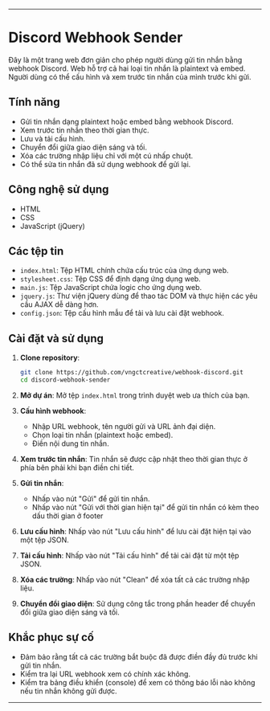
---

# Discord Webhook Sender

Đây là một trang web đơn giản cho phép người dùng gửi tin nhắn bằng webhook Discord. Web hỗ trợ cả hai loại tin nhắn là plaintext và embed. Người dùng có thể cấu hình và xem trước tin nhắn của mình trước khi gửi.

## Tính năng

- Gửi tin nhắn dạng plaintext hoặc embed bằng webhook Discord.
- Xem trước tin nhắn theo thời gian thực.
- Lưu và tải cấu hình.
- Chuyển đổi giữa giao diện sáng và tối.
- Xóa các trường nhập liệu chỉ với một cú nhấp chuột.
- Có thể sửa tin nhắn đã sử dụng webhook để gửi lại.

## Công nghệ sử dụng

- HTML
- CSS
- JavaScript (jQuery)

## Các tệp tin

- `index.html`: Tệp HTML chính chứa cấu trúc của ứng dụng web.
- `stylesheet.css`: Tệp CSS để định dạng ứng dụng web.
- `main.js`: Tệp JavaScript chứa logic cho ứng dụng web.
- `jquery.js`: Thư viện jQuery dùng để thao tác DOM và thực hiện các yêu cầu AJAX dễ dàng hơn.
- `config.json`: Tệp cấu hình mẫu để tải và lưu cài đặt webhook.

## Cài đặt và sử dụng

1. **Clone repository**:
   ```bash
   git clone https://github.com/vngctcreative/webhook-discord.git
   cd discord-webhook-sender
   ```

2. **Mở dự án**:
   Mở tệp `index.html` trong trình duyệt web ưa thích của bạn.

3. **Cấu hình webhook**:
   - Nhập URL webhook, tên người gửi và URL ảnh đại diện.
   - Chọn loại tin nhắn (plaintext hoặc embed).
   - Điền nội dung tin nhắn.

4. **Xem trước tin nhắn**:
   Tin nhắn sẽ được cập nhật theo thời gian thực ở phía bên phải khi bạn điền chi tiết.

5. **Gửi tin nhắn**:
   - Nhấp vào nút "Gửi" để gửi tin nhắn.
   - Nhấp vào nút "Gửi với thời gian hiện tại" để gửi tin nhắn có kèm theo dấu thời gian ở footer

6. **Lưu cấu hình**:
   Nhấp vào nút "Lưu cấu hình" để lưu cài đặt hiện tại vào một tệp JSON.

7. **Tải cấu hình**:
   Nhấp vào nút "Tải cấu hình" để tải cài đặt từ một tệp JSON.

8. **Xóa các trường**:
   Nhấp vào nút "Clean" để xóa tất cả các trường nhập liệu.

9. **Chuyển đổi giao diện**:
   Sử dụng công tắc trong phần header để chuyển đổi giữa giao diện sáng và tối.

## Khắc phục sự cố

- Đảm bảo rằng tất cả các trường bắt buộc đã được điền đầy đủ trước khi gửi tin nhắn.
- Kiểm tra lại URL webhook xem có chính xác không.
- Kiểm tra bảng điều khiển (console) để xem có thông báo lỗi nào không nếu tin nhắn không gửi được.

---
